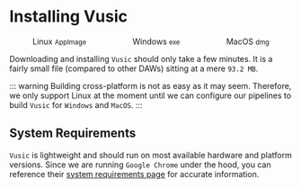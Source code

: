 # Installing Vusic
<div style="display: flex; justify-content: space-around">
  <dg-button :href="$withBase('/vusic.AppImage')">
    <download-icon/>
    Linux
    <small>AppImage</small>
  </dg-button>
  <dg-button disabled>
    <download-icon/>
    Windows
    <small>exe</small>
  </dg-button>
  <dg-button disabled>
    <download-icon/>
    MacOS
    <small>dmg</small>
  </dg-button>
</div>


Downloading and installing `Vusic` should only take a few minutes. It is a fairly small file (compared to other DAWs) sitting at a mere `93.2 MB`.

::: warning
Building cross-platform is not as easy as it may seem. Therefore, we only support Linux at the moment until we can configure our pipelines to build `Vusic` for `Windows` and `MacOS`.
:::

## System Requirements
`Vusic` is lightweight and should run on most available hardware and platform versions. Since we are running `Google Chrome` under the hood, you can reference their [system requirements page](https://support.google.com/chrome/a/answer/7100626?hl=en) for accurate information.

